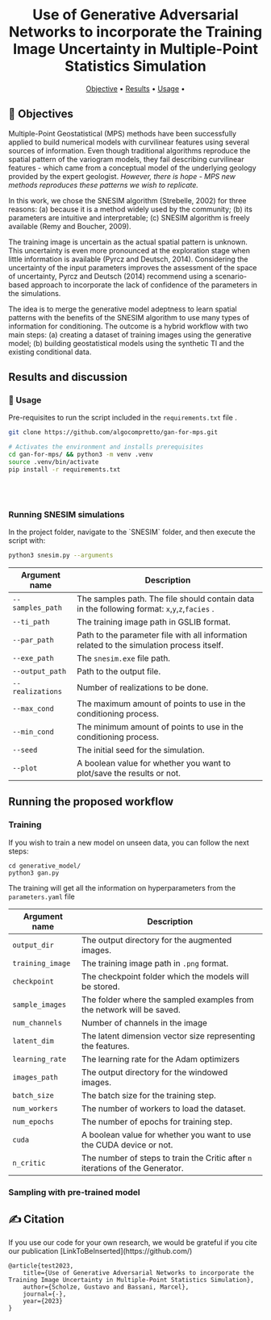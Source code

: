 <h1 align="center">
   Use of Generative Adversarial Networks to incorporate the Training Image Uncertainty in Multiple-Point Statistics Simulation
</h1>

  <p align="center">
  <a href="#objective">Objective</a> •
  <a href="#results">Results</a> •
  <a href="#usage">Usage</a> •
  </p>

  <h2 id="objective" > 🎯 Objectives </h2>

Multiple-Point Geostatistical (MPS) methods have been successfully applied to build numerical models with curvilinear features using several sources of information. Even though traditional algorithms reproduce the spatial pattern of the variogram models, they fail describing curvilinear features - which came from a conceptual model of the underlying geology provided by the expert geologist.  *However, there is hope - MPS new methods reproduces these patterns we wish to replicate.*

In this work, we chose the SNESIM algorithm (Strebelle, 2002) for three reasons: (a) because it is a method widely used by the community; (b) its parameters are intuitive and interpretable; (c) SNESIM algorithm is freely available (Remy and Boucher, 2009).

The training image is uncertain as the actual spatial pattern is unknown. 
This uncertainty is even more pronounced at the exploration stage when little information is available (Pyrcz and Deutsch, 2014). Considering the uncertainty of the input parameters improves the assessment of the space of uncertainty, Pyrcz and Deutsch (2014) recommend using a scenario-based approach to incorporate the lack of confidence of the parameters in the simulations.

The idea is to merge the generative model adeptness to learn spatial patterns with the benefits of the SNESIM algorithm to use many types of information for conditioning. The outcome is a hybrid workflow with two main steps: (a) creating a dataset of training images using the generative model; (b) building geostatistical models using the synthetic TI and the existing conditional data.

<h2 id="results" > Results and discussion</h2>

  
<h3 id="usage" > 👷 Usage </h2>

Pre-requisites to run the script included in the `requirements.txt` file .

  ```bash
  git clone https://github.com/algocompretto/gan-for-mps.git
  
  # Activates the environment and installs prerequisites
  cd gan-for-mps/ && python3 -m venv .venv
  source .venv/bin/activate
  pip install -r requirements.txt
  ```
<br><br>

<h3 id="usage-snesim" > Running SNESIM simulations </h3>
In the project folder, navigate to the `SNESIM` folder, and then execute the script with:

  ```bash
  python3 snesim.py --arguments
  ```

| Argument name    | Description                                                                                    |
| ---------------- | ---------------------------------------------------------------------------------------------- |
| `--samples_path` | The samples path. The file should contain data in the following format: `x`,`y`,`z`,`facies` . |
| `--ti_path `     | The training image path in GSLIB format.                                                       |
| `--par_path`     | Path to the parameter file with all information related to the simulation process itself.      |
| `--exe_path`     | The `snesim.exe` file path.                                                                    |
| `--output_path`  | Path to the output file.                                                                       |
| `--realizations` | Number of realizations to be done.                                                             |
| `--max_cond`     | The maximum amount of points to use in the conditioning process.                               |
| `--min_cond`     | The minimum amount of points to use in the conditioning process.                               |
| `--seed`         | The initial seed for the simulation.                                                           |
| `--plot`         | A boolean value for whether you want to plot/save the results or not.                          |

<h2 id="usage-gan" > Running the proposed workflow </h3>
<h3>Training</h4>
If you wish to train a new model on unseen data, you can follow the next steps:

```
cd generative_model/
python3 gan.py
```
The training will get all the information on hyperparameters from the `parameters.yaml` file

| Argument name    | Description                                                                    |
| ---------------- | ------------------------------------------------------------------------------ |
| `output_dir`     | The output directory for the augmented images.                                 |
| `training_image` | The training image path in `.png` format.                                      |
| `checkpoint`     | The checkpoint folder which the models will be stored.                         |
| `sample_images`  | The folder where the sampled examples from the network will be saved.          |
| `num_channels`   | Number of channels in the image                                                |
| `latent_dim`     | The latent dimension vector size representing the features.                    |
| `learning_rate`  | The learning rate for the Adam optimizers                                      |
| `images_path`    | The output directory for the windowed images.                                  |
| `batch_size`     | The batch size for the training step.                                          |
| `num_workers`    | The number of workers to load the dataset.                                     |
| `num_epochs`     | The number of epochs for training step.                                        |
| `cuda`           | A boolean value for whether you want to use the CUDA device or not.            |
| `n_critic`       | The number of steps to train the Critic after `n` iterations of the Generator. |


<h3>Sampling with pre-trained model</h4>



<h2 id="citation" > ✍️ Citation </h2>
If you use our code for your own research, we would be grateful if you cite our publication
[LinkToBeInserted](https://github.com/)

```
@article{test2023,
	title={Use of Generative Adversarial Networks to incorporate the Training Image Uncertainty in Multiple-Point Statistics Simulation},
	author={Scholze, Gustavo and Bassani, Marcel},
	journal={-},
	year={2023}
}
```